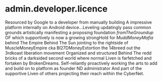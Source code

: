 # admin.developer.licence
Resourced by Google to  a developer from manually  building A impressive platform internally on Android device...Leveling updatingly pass common grounds artistically manifesting a proposing foundation *fromTheGroundup* OF which supportively is now a growing strongHold for *MuddMoneyMafia*  behind The Empire Behind The Sun jointing to the rightside of MuscleMoneyEmpire cka Bl27DMoneyExtortion the 14breed out the 3rdkoast liberation movement Organized and structured Behind The redd bricks of a darksided second world where normal Liven is farfetched and fortaken by BrokenDreams. Self-reliantly proactively working the arts to add and build on to platform as founder ND administrator And part of the supportive Liven of others projecting their reach within the CyberNet. 
